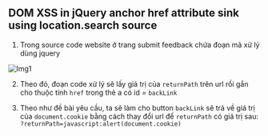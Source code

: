 ## DOM XSS in jQuery anchor href attribute sink using location.search source

1. Trong source code website ở trang submit feedback chứa đoạn mã xử lý dùng jquery

![Img1](\asset/../img/sc.png)

2. Theo đó, đoạn code xử lý sẽ lấy giá trị của ``returnPath`` trên url rồi gắn cho thuộc tính ``href`` trong thẻ a có id = ``backLink``

3. Theo như đề bài yêu cầu, ta sẽ làm cho button ``backLink`` sẽ trả về giá trị của ``document.cookie`` bằng cách thay đổi url để ``returnPath`` có giá trị sau: ```?returnPath=javascript:alert(document.cookie)```